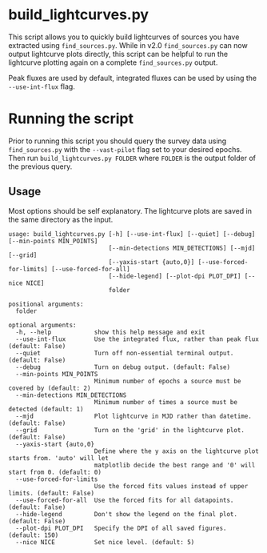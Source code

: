 # build\_lightcurves.py

This script allows you to quickly build lightcurves of sources you have extracted using `find_sources.py`. While in v2.0 `find_sources.py` can now output lightcurve plots directly, this script can be helpful to run the lightcurve plotting again on a complete `find_sources.py` output.

Peak fluxes are used by default, integrated fluxes can be used by using the `--use-int-flux` flag.

# Running the script
Prior to running this script you should query the survey data using `find_sources.py` with the `--vast-pilot` flag set to your desired epochs. Then run `build_lightcurves.py FOLDER` where `FOLDER` is the output folder of the previous query.

## Usage

Most options should be self explanatory. The lightcurve plots are saved in the same directory as the input.

```
usage: build_lightcurves.py [-h] [--use-int-flux] [--quiet] [--debug] [--min-points MIN_POINTS]
                            [--min-detections MIN_DETECTIONS] [--mjd] [--grid]
                            [--yaxis-start {auto,0}] [--use-forced-for-limits] [--use-forced-for-all]
                            [--hide-legend] [--plot-dpi PLOT_DPI] [--nice NICE]
                            folder

positional arguments:
  folder

optional arguments:
  -h, --help            show this help message and exit
  --use-int-flux        Use the integrated flux, rather than peak flux (default: False)
  --quiet               Turn off non-essential terminal output. (default: False)
  --debug               Turn on debug output. (default: False)
  --min-points MIN_POINTS
                        Minimum number of epochs a source must be covered by (default: 2)
  --min-detections MIN_DETECTIONS
                        Minimum number of times a source must be detected (default: 1)
  --mjd                 Plot lightcurve in MJD rather than datetime. (default: False)
  --grid                Turn on the 'grid' in the lightcurve plot. (default: False)
  --yaxis-start {auto,0}
                        Define where the y axis on the lightcurve plot starts from. 'auto' will let
                        matplotlib decide the best range and '0' will start from 0. (default: 0)
  --use-forced-for-limits
                        Use the forced fits values instead of upper limits. (default: False)
  --use-forced-for-all  Use the forced fits for all datapoints. (default: False)
  --hide-legend         Don't show the legend on the final plot. (default: False)
  --plot-dpi PLOT_DPI   Specify the DPI of all saved figures. (default: 150)
  --nice NICE           Set nice level. (default: 5)

```
